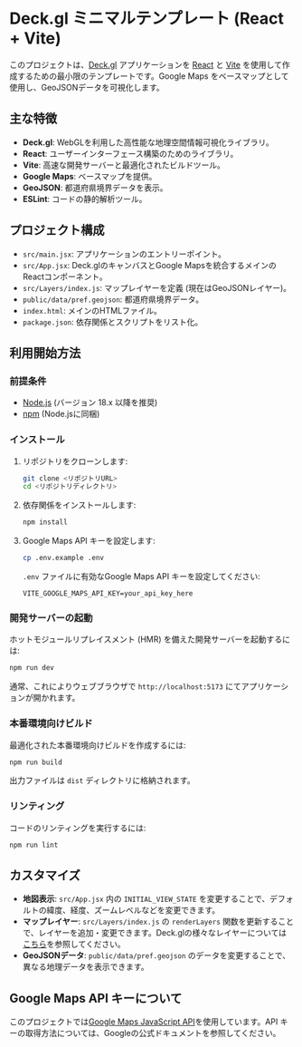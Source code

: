 # Deck.gl ミニマルテンプレート (React + Vite)

このプロジェクトは、[Deck.gl](https://deck.gl/) アプリケーションを [React](https://react.dev/) と [Vite](https://vitejs.dev/) を使用して作成するための最小限のテンプレートです。Google Maps をベースマップとして使用し、GeoJSONデータを可視化します。

## 主な特徴

-   **Deck.gl**: WebGLを利用した高性能な地理空間情報可視化ライブラリ。
-   **React**: ユーザーインターフェース構築のためのライブラリ。
-   **Vite**: 高速な開発サーバーと最適化されたビルドツール。
-   **Google Maps**: ベースマップを提供。
-   **GeoJSON**: 都道府県境界データを表示。
-   **ESLint**: コードの静的解析ツール。

## プロジェクト構成

-   `src/main.jsx`: アプリケーションのエントリーポイント。
-   `src/App.jsx`: Deck.glのキャンバスとGoogle Mapsを統合するメインのReactコンポーネント。
-   `src/Layers/index.js`: マップレイヤーを定義 (現在はGeoJSONレイヤー)。
-   `public/data/pref.geojson`: 都道府県境界データ。
-   `index.html`: メインのHTMLファイル。
-   `package.json`: 依存関係とスクリプトをリスト化。

## 利用開始方法

### 前提条件

-   [Node.js](https://nodejs.org/) (バージョン 18.x 以降を推奨)
-   [npm](https://www.npmjs.com/) (Node.jsに同梱)

### インストール

1.  リポジトリをクローンします:
    ```bash
    git clone <リポジトリURL>
    cd <リポジトリディレクトリ>
    ```
2.  依存関係をインストールします:
    ```bash
    npm install
    ```
3.  Google Maps API キーを設定します:
    ```bash
    cp .env.example .env
    ```
    `.env` ファイルに有効なGoogle Maps API キーを設定してください:
    ```
    VITE_GOOGLE_MAPS_API_KEY=your_api_key_here
    ```

### 開発サーバーの起動

ホットモジュールリプレイスメント (HMR) を備えた開発サーバーを起動するには:

```bash
npm run dev
```

通常、これによりウェブブラウザで `http://localhost:5173` にてアプリケーションが開かれます。

### 本番環境向けビルド

最適化された本番環境向けビルドを作成するには:

```bash
npm run build
```

出力ファイルは `dist` ディレクトリに格納されます。

### リンティング

コードのリンティングを実行するには:

```bash
npm run lint
```

## カスタマイズ

-   **地図表示**: `src/App.jsx` 内の `INITIAL_VIEW_STATE` を変更することで、デフォルトの緯度、経度、ズームレベルなどを変更できます。
-   **マップレイヤー**: `src/Layers/index.js` の `renderLayers` 関数を更新することで、レイヤーを追加・変更できます。Deck.glの様々なレイヤーについては[こちら](https://deck.gl/docs/api-reference/layers)を参照してください。
-   **GeoJSONデータ**: `public/data/pref.geojson` のデータを変更することで、異なる地理データを表示できます。

## Google Maps API キーについて

このプロジェクトでは[Google Maps JavaScript API](https://developers.google.com/maps/documentation/javascript)を使用しています。API キーの取得方法については、Googleの公式ドキュメントを参照してください。

